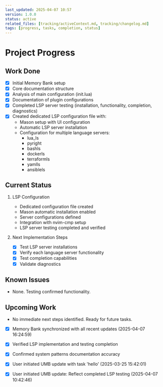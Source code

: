 ```yaml
---
last_updated: 2025-04-07 10:57
version: 1.0.0
status: active
related_files: [tracking/activeContext.md, tracking/changelog.md]
tags: [progress, tasks, completion, status]
---
```


# Project Progress

## Work Done
- [x] Initial Memory Bank setup
- [x] Core documentation structure
- [x] Analysis of main configuration (init.lua)
- [x] Documentation of plugin configurations
- [x] Completed LSP server testing (installation, functionality, completion, diagnostics)
- [x] Created dedicated LSP configuration file with:
  - Mason setup with UI configuration
  - Automatic LSP server installation
  - Configuration for multiple language servers:
    - lua_ls
    - pyright
    - bashls
    - dockerls
    - terraformls
    - yamlls
    - ansiblels

## Current Status
1. LSP Configuration
   - Dedicated configuration file created
   - Mason automatic installation enabled
   - Server configurations defined
   - Integration with nvim-cmp setup
   - LSP server testing completed and verified

2. Next Implementation Steps
   - [x] Test LSP server installations
   - [x] Verify each language server functionality
   - [x] Test completion capabilities
   - [x] Validate diagnostics

## Known Issues
- None. Testing confirmed functionality.

## Upcoming Work
- No immediate next steps identified. Ready for future tasks.

- [x] Memory Bank synchronized with all recent updates (2025-04-07 16:24:59)
- [x] Verified LSP implementation and testing completion
- [x] Confirmed system patterns documentation accuracy


- [x] User initiated UMB update with task 'hello' (2025-03-25 15:42:01)
- [x] User initiated UMB update: Reflect completed LSP testing (2025-04-07 10:42:46)

